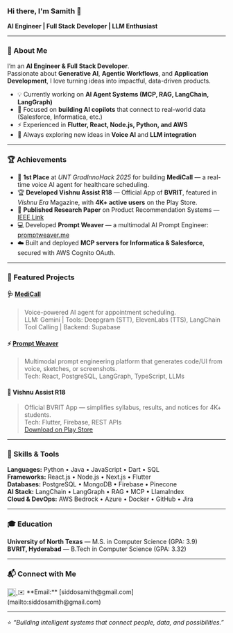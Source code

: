 ### Hi there, I'm Samith 👋  
**AI Engineer | Full Stack Developer | LLM Enthusiast**

---

### 🚀 About Me  
I’m an **AI Engineer & Full Stack Developer**.  
Passionate about **Generative AI**, **Agentic Workflows**, and **Application Development**, I love turning ideas into impactful, data-driven products.

- 💡 Currently working on **AI Agent Systems (MCP, RAG, LangChain, LangGraph)**  
- 🧠 Focused on **building AI copilots** that connect to real-world data (Salesforce, Informatica, etc.)  
- ⚡ Experienced in **Flutter, React, Node.js, Python, and AWS**  
- 🎯 Always exploring new ideas in **Voice AI** and **LLM integration**  

---

### 🏆 Achievements  
- 🥇 **1st Place** at *UNT GradInnoHack 2025* for building **MediCall** — a real-time voice AI agent for healthcare scheduling.  
- 🏆 **Developed Vishnu Assist R18** — Official App of **BVRIT**, featured in *Vishnu Era* Magazine, with **4K+ active users** on the Play Store.  
- 🧩 **Published Research Paper** on Product Recommendation Systems — [IEEE Link](https://ieeexplore.ieee.org/document/10212422)  
- 💻 Developed **Prompt Weaver** — a multimodal AI Prompt Engineer: [promptweaver.me](https://promptweaver.me/)  
- ☁️ Built and deployed **MCP servers for Informatica & Salesforce**, secured with AWS Cognito OAuth.  

---

### 🧩 Featured Projects  

#### 🩺 [MediCall](https://vapiiiii.netlify.app/)
> Voice-powered AI agent for appointment scheduling.  
LLM: Gemini | Tools: Deepgram (STT), ElevenLabs (TTS), LangChain Tool Calling | Backend: Supabase  

#### ⚡ [Prompt Weaver](https://promptweaver.me/)
> Multimodal prompt engineering platform that generates code/UI from voice, sketches, or screenshots.  
Tech: React, PostgreSQL, LangGraph, TypeScript, LLMs  

#### 📱 Vishnu Assist R18  
> Official BVRIT App — simplifies syllabus, results, and notices for 4K+ students.  
Tech: Flutter, Firebase, REST APIs  
[Download on Play Store](https://play.google.com/store/apps/details?id=sam.vishnu_syllabus)

---

### 🧠 Skills & Tools  

**Languages:** Python • Java • JavaScript • Dart • SQL  
**Frameworks:** React.js • Node.js • Next.js • Flutter  
**Databases:** PostgreSQL • MongoDB • Firebase • Pinecone  
**AI Stack:** LangChain • LangGraph • RAG • MCP • LlamaIndex  
**Cloud & DevOps:** AWS Bedrock • Azure • Docker • GitHub • Jira  

---

### 🎓 Education  
**University of North Texas** — M.S. in Computer Science (GPA: 3.9)  
**BVRIT, Hyderabad** — B.Tech in Computer Science (GPA: 3.32)  

---

### 📬 Connect with Me  
<a href="https://www.linkedin.com/in/samith-deshai-siddo-787830353/" target="_blank">
  <img align="center" alt="Samith's LinkedIn" width="20px" src="https://cdn.jsdelivr.net/npm/simple-icons@v3/icons/linkedin.svg" />
</a>  
✉️ **Email:** [siddosamith@gmail.com](mailto:siddosamith@gmail.com)  

---

⭐ *“Building intelligent systems that connect people, data, and possibilities.”*  
